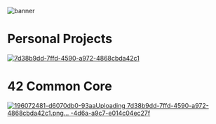 ![banner](https://github.com/user-attachments/assets/28900d56-72e9-4e1b-8aa3-1cf1d912b1ad)

# Personal Projects
[![7d38b9dd-7ffd-4590-a972-4868cbda42c1](https://github.com/user-attachments/assets/8540e942-272c-4a2d-8f60-f68f1d78bef9)](https://github.com/catlover4242/november)

# 42 Common Core
[![196072481-d6070db0-93aa![Uploading 7d38b9dd-7ffd-4590-a972-4868cbda42c1.png…]()
-4d6a-a9c7-e014c04ec27f](https://github.com/user-attachments/assets/dc24d388-40c9-49d5-a07a-713b5df20a06)](https://github.com/catlover4242/libft)

